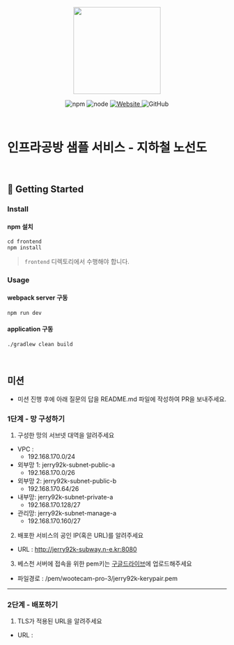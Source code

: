 <p align="center">
    <img width="200px;" src="https://raw.githubusercontent.com/woowacourse/atdd-subway-admin-frontend/master/images/main_logo.png"/>
</p>
<p align="center">
  <img alt="npm" src="https://img.shields.io/badge/npm-%3E%3D%205.5.0-blue">
  <img alt="node" src="https://img.shields.io/badge/node-%3E%3D%209.3.0-blue">
  <a href="https://edu.nextstep.camp/c/R89PYi5H" alt="nextstep atdd">
    <img alt="Website" src="https://img.shields.io/website?url=https%3A%2F%2Fedu.nextstep.camp%2Fc%2FR89PYi5H">
  </a>
  <img alt="GitHub" src="https://img.shields.io/github/license/next-step/atdd-subway-service">
</p>

<br>

# 인프라공방 샘플 서비스 - 지하철 노선도

<br>

## 🚀 Getting Started

### Install
#### npm 설치
```
cd frontend
npm install
```
> `frontend` 디렉토리에서 수행해야 합니다.

### Usage
#### webpack server 구동
```
npm run dev
```
#### application 구동
```
./gradlew clean build
```
<br>

## 미션

* 미션 진행 후에 아래 질문의 답을 README.md 파일에 작성하여 PR을 보내주세요.

### 1단계 - 망 구성하기
1. 구성한 망의 서브넷 대역을 알려주세요
- VPC :
  - 192.168.170.0/24
- 외부망 1: jerry92k-subnet-public-a
  - 192.168.170.0/26
- 외부망 2: jerry92k-subnet-public-b
  - 192.168.170.64/26
- 내부망: jerry92k-subnet-private-a
  - 192.168.170.128/27
- 관리망: jerry92k-subnet-manage-a
    - 192.168.170.160/27
  
2. 배포한 서비스의 공인 IP(혹은 URL)를 알려주세요
- URL : http://jerry92k-subway.n-e.kr:8080

3. 베스천 서버에 접속을 위한 pem키는 [구글드라이브](https://drive.google.com/drive/folders/1dZiCUwNeH1LMglp8dyTqqsL1b2yBnzd1?usp=sharing)에 업로드해주세요
- 파일경로 : /pem/wootecam-pro-3/jerry92k-kerypair.pem
---

### 2단계 - 배포하기
1. TLS가 적용된 URL을 알려주세요

- URL : 
